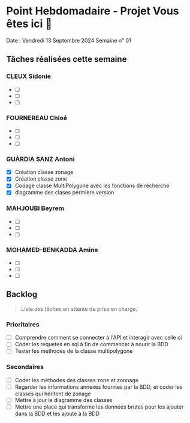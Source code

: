 # Point Hebdomadaire - Projet Vous êtes ici 🎯

Date : Vendredi 13 Septembre 2024
Semaine n° 01

## Tâches réalisées cette semaine

### CLEUX Sidonie

- [ ] 
- [ ] 
- [ ] 

### FOURNEREAU Chloé

- [ ] 
- [ ] 
- [ ] 

### GUÀRDIA SANZ Antoni

- [X] Création classe zonage
- [X] Création classe zone
- [X] Codage classe MultiPolygone avec les fonctions de recherche
- [X] diagramme des clases permière version

###  MAHJOUBI Beyrem

- [ ] 
- [ ] 
- [ ] 


### MOHAMED-BENKADDA Amine

- [ ] 
- [ ] 
- [ ] 


## Backlog

> Liste des tâches en attente de prise en charge.

### Prioritaires

- [ ] Comprendre comment se connecter à l'API et interagir avec celle ci
- [ ] Coder les requetes en sql à fin de commencer à nourir la BDD
- [ ] Tester les methodes de la classe multipolygone

### Secondaires

- [ ] Coder les méthodes des classes zone et zonnage
- [ ] Regarder les informations annexes fournies par la BDD, et coder les classes qui héritent  de zonage
- [ ] Mettre à jour le diagramme des classes 
- [ ] Mettre une place qui transforme les données brutes pour les ajouter dans la BDD et les ajoute à la BDD
